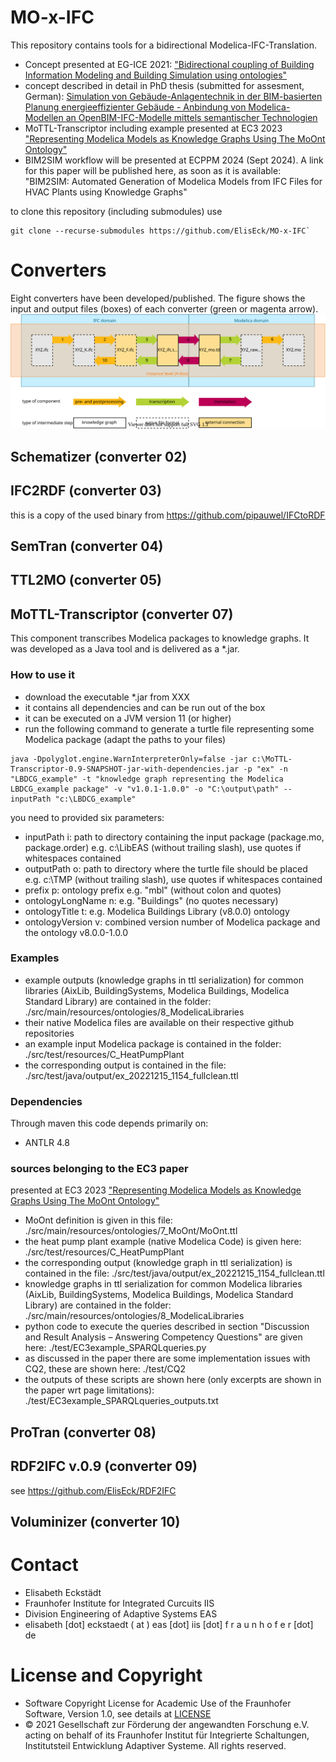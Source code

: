# MO-x-IFC

This repository contains tools for a bidirectional Modelica-IFC-Translation.

- Concept presented at EG-ICE 2021: ["Bidirectional coupling of Building Information Modeling and Building Simulation using ontologies"](https://publica.fraunhofer.de/handle/publica/412499)
- concept described in detail in PhD thesis (submitted for assesment, German): [Simulation von Gebäude-Anlagentechnik in der BIM-basierten Planung energieeffizienter Gebäude - Anbindung von Modelica-Modellen an OpenBIM-IFC-Modelle mittels semantischer Technologien](docs/Diss_V036_A.pdf)
- MoTTL-Transcriptor including example presented at EC3 2023 ["Representing Modelica Models as Knowledge Graphs Using The MoOnt Ontology"](https://doi.org/10.35490/EC3.2023.173)
- BIM2SIM workflow will be presented at ECPPM 2024 (Sept 2024). A link for this paper will be published here, as soon as it is available: "BIM2SIM: Automated Generation of Modelica Models from IFC Files for HVAC Plants using Knowledge Graphs"

to clone this repository (including submodules) use
```
git clone --recurse-submodules https://github.com/ElisEck/MO-x-IFC`
```
# Converters
Eight converters have been developed/published. The figure shows the input and output files (boxes) of each converter (green or magenta arrow).
![overview converters for Workflows BIM2SIM and SIM2BIM](docs/Abb33eng.svg)
## Schematizer (converter 02)
## IFC2RDF (converter 03)
this is a copy of the used binary from https://github.com/pipauwel/IFCtoRDF
## SemTran (converter 04)
## TTL2MO (converter 05)
## MoTTL-Transcriptor (converter 07)

This component transcribes Modelica packages to knowledge graphs. It was developed as a Java tool and is delivered as a *.jar.

### How to use it
* download the executable *.jar from XXX
* it contains all dependencies and can be run out of the box
* it can be executed on a JVM version 11 (or higher)
* run the following command to generate a turtle file representing some Modelica package (adapt the paths to your files)
```
java -Dpolyglot.engine.WarnInterpreterOnly=false -jar c:\MoTTL-Transcriptor-0.9-SNAPSHOT-jar-with-dependencies.jar -p "ex" -n "LBDCG_example" -t "knowledge graph representing the Modelica LBDCG_example package" -v "v1.0.1-1.0.0" -o "C:\output\path" --inputPath "c:\LBDCG_example"
```
you need to provided six parameters:
* inputPath i: path to directory containing the input package (package.mo, package.order) e.g. c:\\LibEAS (without trailing slash), use quotes if whitespaces contained 
* outputPath o: path to directory where the turtle file should be placed e.g. c:\\TMP (without trailing slash), use quotes if whitespaces contained
* prefix p: ontology prefix e.g. \"mbl\" (without colon and quotes)
* ontologyLongName n: e.g. \"Buildings\" (no quotes necessary)
* ontologyTitle t: e.g. Modelica Buildings Library (v8.0.0) ontology
* ontologyVersion v: combined version number of Modelica package and the ontology v8.0.0-1.0.0

### Examples
* example outputs (knowledge graphs in ttl serialization) for common libraries (AixLib, BuildingSystems, Modelica Buildings, Modelica Standard Library) are contained in the folder: ./src/main/resources/ontologies/8_ModelicaLibraries
* their native Modelica files are available on their respective github repositories
* an example input Modelica package is contained in the folder: ./src/test/resources/C_HeatPumpPlant
* the corresponding output is contained in the file: ./src/test/java/output/ex_20221215_1154_fullclean.ttl

### Dependencies
Through maven this code depends primarily on:
* ANTLR 4.8

### sources belonging to the EC3 paper
presented at EC3 2023 ["Representing Modelica Models as Knowledge Graphs Using The MoOnt Ontology"](https://doi.org/10.35490/EC3.2023.173) 
* MoOnt definition is given in this file: ./src/main/resources/ontologies/7_MoOnt/MoOnt.ttl
* the heat pump plant example (native Modelica Code) is given here: ./src/test/resources/C_HeatPumpPlant
* the corresponding output (knowledge graph in ttl serialization) is contained in the file: ./src/test/java/output/ex_20221215_1154_fullclean.ttl
* knowledge graphs in ttl serialization for common Modelica libraries (AixLib, BuildingSystems, Modelica Buildings, Modelica Standard Library) are contained in the folder: ./src/main/resources/ontologies/8_ModelicaLibraries
* python code to execute the queries described in section "Discussion and Result Analysis – Answering Competency Questions" are given here: ./test/EC3example_SPARQLqueries.py
* as discussed in the paper there are some implementation issues with CQ2, these are shown here: ./test/CQ2
* the outputs of these scripts are shown here (only excerpts are shown in the paper wrt page limitations): ./test/EC3example_SPARQLqueries_outputs.txt

## ProTran (converter 08)

## RDF2IFC v.0.9 (converter 09)
see https://github.com/ElisEck/RDF2IFC

## Voluminizer (converter 10)

# Contact
* Elisabeth Eckstädt
* Fraunhofer Institute for Integrated Curcuits IIS
* Division Engineering of Adaptive Systems EAS
* elisabeth [dot] eckstaedt ( at ) eas [dot] iis [dot] f r a u n h o f e r [dot] de

# License and Copyright
* Software Copyright License for Academic Use of the Fraunhofer Software, Version 1.0, see details at [LICENSE](MoTTL-Transcriptor/LICENSE)
* © 2021 Gesellschaft zur Förderung der angewandten Forschung e.V. acting on behalf of its Fraunhofer Institut für Integrierte Schaltungen, Institutsteil Entwicklung Adaptiver Systeme. All rights reserved.